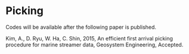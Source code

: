 # Picking

Codes will be available after the following paper is published.

Kim, A., D. Ryu, W. Ha, C. Shin, 2015, An efficient first arrival picking procedure for marine streamer data, Geosystem Engineering, Accepted.

